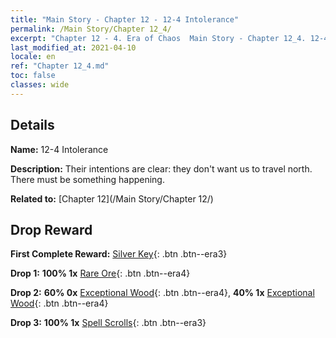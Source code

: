 ```yaml
---
title: "Main Story - Chapter 12 - 12-4 Intolerance"
permalink: /Main Story/Chapter 12_4/
excerpt: "Chapter 12 - 4. Era of Chaos  Main Story - Chapter 12_4. 12-4 Intolerance"
last_modified_at: 2021-04-10
locale: en
ref: "Chapter 12_4.md"
toc: false
classes: wide
---
```


## Details

 **Name:** 12-4 Intolerance

 **Description:** Their intentions are clear: they don't want us to travel north. There must be something happening.

 **Related to:** [Chapter 12](/Main Story/Chapter 12/)

## Drop Reward

 **First Complete Reward:** [Silver Key](/Items/con_693/){: .btn .btn--era3}

 **Drop 1:** **100% 1x** [Rare Ore](/Items/mat_40/){: .btn .btn--era4}

 **Drop 2:** **60% 0x** [Exceptional Wood](/Items/mat_34/){: .btn .btn--era4}, **40% 1x** [Exceptional Wood](/Items/mat_34/){: .btn .btn--era4}

 **Drop 3:** **100% 1x** [Spell Scrolls](/Items/con_694/){: .btn .btn--era3}

